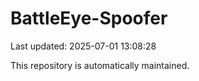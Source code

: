 # BattleEye-Spoofer

Last updated: 2025-07-01 13:08:28

This repository is automatically maintained.
